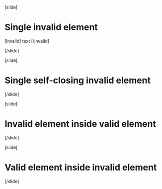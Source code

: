 [slide]

# Single invalid element

[invalid] text [/invalid]

[/slide]

[slide]

# Single self-closing invalid element

[/slide]

[slide]

# Invalid element inside valid element

[/slide]

[slide]

# Valid element inside invalid element

[/slide]
